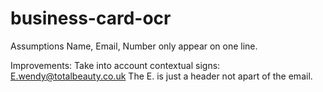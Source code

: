 # business-card-ocr

Assumptions
Name, Email, Number only appear on one line.

Improvements:
Take into account contextual signs:
E.wendy@totalbeauty.co.uk
The E. is just a header not apart of the email.

